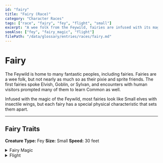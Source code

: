 ```yaml
---
id: "fairy"
title: "Fairy (Race)"
category: "Character Races"
tags: ["race", "fairy", "fey", "flight", "small"]
excerpt: "A wee folk from the Feywild, fairies are infused with its magic, granting them insectile wings for flight and innate magical abilities."
seeAlso: ["fey", "fairy_magic", "flight"]
filePath: "/data/glossary/entries/races/fairy.md"
---
```

# Fairy

The Feywild is home to many fantastic peoples, including fairies. Fairies are a wee folk, but not nearly as much so as their pixie and sprite friends. The first fairies spoke Elvish, Goblin, or Sylvan, and encounters with human visitors prompted many of them to learn Common as well.

Infused with the magic of the Feywild, most fairies look like Small elves with insectile wings, but each fairy has a special physical characteristic that sets them apart.

---
## Fairy Traits
**Creature Type:** <span data-term-id="fey" class="glossary-term-link-from-markdown">Fey</span>
**Size:** <span data-term-id="size" class="glossary-term-link-from-markdown">Small</span>
**Speed:** 30 feet

<details>
  <summary>Fairy Magic</summary>
  <div>
    <p>You know the <span data-term-id="druidcraft" class="glossary-term-link-from-markdown">Druidcraft</span> cantrip.</p>
    <p>Starting at 3rd level, you can cast the <span data-term-id="faerie_fire" class="glossary-term-link-from-markdown">Faerie Fire</span> spell with this trait. Starting at 5th level, you can also cast the <span data-term-id="enlarge_reduce" class="glossary-term-link-from-markdown">Enlarge/Reduce</span> spell with this trait. Once you cast faerie fire or enlarge/reduce with this trait, you can’t cast that spell with it again until you finish a long rest. Intelligence, Wisdom, or Charisma is your spellcasting ability for these spells.</p>
  </div>
</details>

<details>
  <summary>Flight</summary>
  <div>
    <p>Because of your wings, you have a flying speed equal to your walking speed. You can’t use this flying speed if you’re wearing medium or heavy armor.</p>
  </div>
</details>
